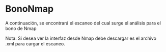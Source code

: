 # BonoNmap
A continuación, se encontrará el escaneo del cual surge el análisis para el bono de Nmap

Nota: Si desea ver la interfaz desde Nmap debe descargar es el archivo .xml para cargar el escaneo.
